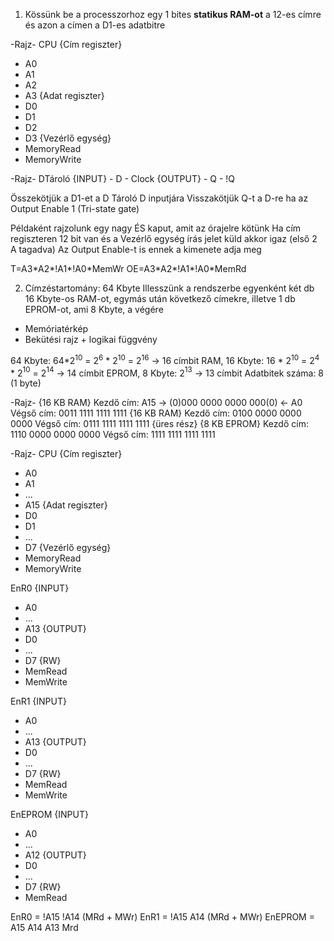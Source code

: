 1. Kössünk be a processzorhoz egy 1 bites **statikus RAM-ot** a 12-es címre és azon a címen a D1-es adatbitre

-Rajz-
CPU
{Cím regiszter}
- A0
- A1
- A2
- A3
{Adat regiszter}
- D0
- D1
- D2
- D3
{Vezérlő egység}
- MemoryRead
- MemoryWrite

-Rajz-
DTároló
{INPUT}
	- D
	- Clock
{OUTPUT}
	- Q
	- !Q


Összekötjük a D1-et a D Tároló D inputjára
Visszakötjük Q-t a D-re ha az Output Enable 1 (Tri-state gate)

Példaként rajzolunk egy nagy ÉS kaput, amit az órajelre kötünk
Ha cím regiszteren 12 bit van és a Vezérlő egység írás jelet küld akkor igaz (első 2 A tagadva)
Az Output Enable-t is ennek a kimenete adja meg

T=A3\*A2\*!A1\*!A0\*MemWr
OE=A3\*A2*!A1\*!A0\*MemRd

2. Címzéstartomány: 64 Kbyte
Illesszünk a rendszerbe egyenként két db 16 Kbyte-os RAM-ot, egymás után következő címekre, illetve 1 db EPROM-ot, ami 8 Kbyte, a végére

- Memóriatérkép
- Bekütési rajz + logikai függvény

64 Kbyte: 64\*2$^{10}$ = 2$^6$ \* 2$^{10}$ = 2$^{16}$ -> 16 címbit
RAM, 16 Kbyte: 16 \* 2$^{10}$ = 2$^4$ \* 2$^{10}$ = 2$^{14}$ -> 14 címbit
EPROM, 8 Kbyte: 2$^{13}$ -> 13 címbit
Adatbitek száma: 8 (1 byte)

-Rajz-
{16 KB RAM} 
Kezdő cím: A15 -> (0)000 0000 0000 000(0) <- A0
Végső cím: 0011 1111 1111 1111
{16 KB RAM}
Kezdő cím: 0100 0000 0000 0000
Végső cím: 0111 1111 1111 1111
{üres rész}
{8 KB EPROM}
Kezdő cím: 1110 0000 0000 0000
Végső cím: 1111 1111 1111 1111


-Rajz-
CPU
{Cím regiszter}
- A0
- A1
- ...
- A15
{Adat regiszter}
- D0
- D1
- ...
- D7
{Vezérlő egység}
- MemoryRead
- MemoryWrite

EnR0
{INPUT}
- A0
- ...
- A13
{OUTPUT}
- D0
- ...
- D7
{RW}
- MemRead
- MemWrite

EnR1
{INPUT}
- A0
- ...
- A13
{OUTPUT}
- D0
- ...
- D7
{RW}
- MemRead
- MemWrite

EnEPROM
{INPUT}
- A0
- ...
- A12
{OUTPUT}
- D0
- ...
- D7
{RW}
- MemRead

EnR0 = !A15 !A14 (MRd + MWr)
EnR1 = !A15 A14 (MRd + MWr)
EnEPROM = A15 A14 A13 Mrd